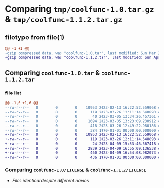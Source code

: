 # Comparing `tmp/coolfunc-1.0.tar.gz` & `tmp/coolfunc-1.1.2.tar.gz`

## filetype from file(1)

```diff
@@ -1 +1 @@
-gzip compressed data, was "coolfunc-1.0.tar", last modified: Sun Mar 26 13:04:01 2023, max compression
+gzip compressed data, was "coolfunc-1.1.2.tar", last modified: Sun Apr  9 16:57:14 2023, max compression
```

## Comparing `coolfunc-1.0.tar` & `coolfunc-1.1.2.tar`

### file list

```diff
@@ -1,6 +1,6 @@
--rw-r--r--   0        0        0    10953 2023-02-13 16:22:52.559068 coolfunc-1.0/LICENSE
--rw-r--r--   0        0        0      119 2023-03-26 12:11:14.648893 coolfunc-1.0/README.md
--rw-r--r--   0        0        0       40 2023-03-05 13:34:26.457361 coolfunc-1.0/coolfunc/__init__.py
--rw-r--r--   0        0        0     1694 2023-03-05 13:23:09.230912 coolfunc-1.0/coolfunc/_coolfunc.py
--rw-r--r--   0        0        0      418 2023-03-26 12:49:22.980186 coolfunc-1.0/pyproject.toml
--rw-r--r--   0        0        0      384 1970-01-01 00:00:00.000000 coolfunc-1.0/PKG-INFO
+-rw-r--r--   0        0        0    10953 2023-02-13 16:22:52.559068 coolfunc-1.1.2/LICENSE
+-rw-r--r--   0        0        0      119 2023-03-26 12:11:14.648893 coolfunc-1.1.2/README.md
+-rw-r--r--   0        0        0       24 2023-04-09 15:53:46.667418 coolfunc-1.1.2/coolfunc/__init__.py
+-rw-r--r--   0        0        0     2839 2023-04-09 16:55:09.136538 coolfunc-1.1.2/coolfunc/_coolfunc.py
+-rw-r--r--   0        0        0      460 2023-04-09 16:54:08.982073 coolfunc-1.1.2/pyproject.toml
+-rw-r--r--   0        0        0      436 1970-01-01 00:00:00.000000 coolfunc-1.1.2/PKG-INFO
```

### Comparing `coolfunc-1.0/LICENSE` & `coolfunc-1.1.2/LICENSE`

 * *Files identical despite different names*

